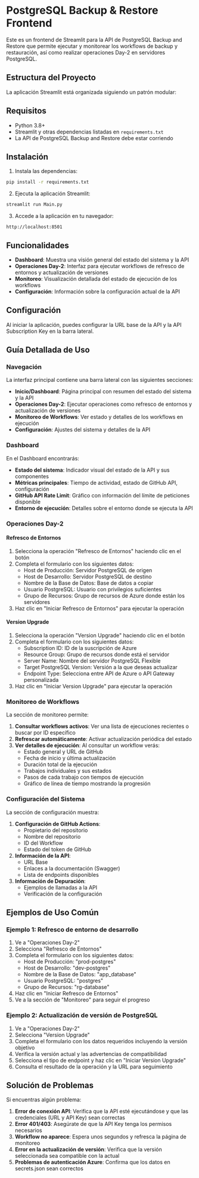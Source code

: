 # PostgreSQL Backup & Restore Frontend

Este es un frontend de Streamlit para la API de PostgreSQL Backup and Restore que permite ejecutar y monitorear los workflows de backup y restauración, así como realizar operaciones Day-2 en servidores PostgreSQL.

## Estructura del Proyecto

La aplicación Streamlit está organizada siguiendo un patrón modular:

## Requisitos

- Python 3.8+
- Streamlit y otras dependencias listadas en `requirements.txt`
- La API de PostgreSQL Backup and Restore debe estar corriendo

## Instalación

1. Instala las dependencias:
```bash
pip install -r requirements.txt
```

2. Ejecuta la aplicación Streamlit:
```bash
streamlit run Main.py
```

3. Accede a la aplicación en tu navegador:
```
http://localhost:8501
```

## Funcionalidades

- **Dashboard**: Muestra una visión general del estado del sistema y la API
- **Operaciones Day-2**: Interfaz para ejecutar workflows de refresco de entornos y actualización de versiones
- **Monitoreo**: Visualización detallada del estado de ejecución de los workflows
- **Configuración**: Información sobre la configuración actual de la API

## Configuración

Al iniciar la aplicación, puedes configurar la URL base de la API y la API Subscription Key en la barra lateral.

## Guía Detallada de Uso

### Navegación

La interfaz principal contiene una barra lateral con las siguientes secciones:
- **Inicio/Dashboard**: Página principal con resumen del estado del sistema y la API
- **Operaciones Day-2**: Ejecutar operaciones como refresco de entornos y actualización de versiones
- **Monitoreo de Workflows**: Ver estado y detalles de los workflows en ejecución
- **Configuración**: Ajustes del sistema y detalles de la API

### Dashboard

En el Dashboard encontrarás:
- **Estado del sistema**: Indicador visual del estado de la API y sus componentes
- **Métricas principales**: Tiempo de actividad, estado de GitHub API, configuración
- **GitHub API Rate Limit**: Gráfico con información del límite de peticiones disponible
- **Entorno de ejecución**: Detalles sobre el entorno donde se ejecuta la API

### Operaciones Day-2

#### Refresco de Entornos
1. Selecciona la operación "Refresco de Entornos" haciendo clic en el botón
2. Completa el formulario con los siguientes datos:
   - Host de Producción: Servidor PostgreSQL de origen
   - Host de Desarrollo: Servidor PostgreSQL de destino
   - Nombre de la Base de Datos: Base de datos a copiar
   - Usuario PostgreSQL: Usuario con privilegios suficientes
   - Grupo de Recursos: Grupo de recursos de Azure donde están los servidores
3. Haz clic en "Iniciar Refresco de Entornos" para ejecutar la operación

#### Version Upgrade
1. Selecciona la operación "Version Upgrade" haciendo clic en el botón
2. Completa el formulario con los siguientes datos:
   - Subscription ID: ID de la suscripción de Azure
   - Resource Group: Grupo de recursos donde está el servidor
   - Server Name: Nombre del servidor PostgreSQL Flexible
   - Target PostgreSQL Version: Versión a la que deseas actualizar
   - Endpoint Type: Selecciona entre API de Azure o API Gateway personalizada
3. Haz clic en "Iniciar Version Upgrade" para ejecutar la operación

### Monitoreo de Workflows

La sección de monitoreo permite:
1. **Consultar workflows activos**: Ver una lista de ejecuciones recientes o buscar por ID específico
2. **Refrescar automáticamente**: Activar actualización periódica del estado
3. **Ver detalles de ejecución**: Al consultar un workflow verás:
   - Estado general y URL de GitHub
   - Fecha de inicio y última actualización
   - Duración total de la ejecución
   - Trabajos individuales y sus estados
   - Pasos de cada trabajo con tiempos de ejecución
   - Gráfico de línea de tiempo mostrando la progresión

### Configuración del Sistema

La sección de configuración muestra:
1. **Configuración de GitHub Actions**:
   - Propietario del repositorio
   - Nombre del repositorio
   - ID del Workflow
   - Estado del token de GitHub
2. **Información de la API**:
   - URL Base
   - Enlaces a la documentación (Swagger)
   - Lista de endpoints disponibles
3. **Información de Depuración**:
   - Ejemplos de llamadas a la API
   - Verificación de la configuración

## Ejemplos de Uso Común

### Ejemplo 1: Refresco de entorno de desarrollo
1. Ve a "Operaciones Day-2"
2. Selecciona "Refresco de Entornos"
3. Completa el formulario con los siguientes datos:
   - Host de Producción: "prod-postgres"
   - Host de Desarrollo: "dev-postgres"
   - Nombre de la Base de Datos: "app_database"
   - Usuario PostgreSQL: "postgres"
   - Grupo de Recursos: "rg-database"
4. Haz clic en "Iniciar Refresco de Entornos"
5. Ve a la sección de "Monitoreo" para seguir el progreso

### Ejemplo 2: Actualización de versión de PostgreSQL
1. Ve a "Operaciones Day-2"
2. Selecciona "Version Upgrade"
3. Completa el formulario con los datos requeridos incluyendo la versión objetivo
4. Verifica la versión actual y las advertencias de compatibilidad
5. Selecciona el tipo de endpoint y haz clic en "Iniciar Version Upgrade"
6. Consulta el resultado de la operación y la URL para seguimiento

## Solución de Problemas

Si encuentras algún problema:

1. **Error de conexión API**: Verifica que la API esté ejecutándose y que las credenciales (URL y API Key) sean correctas
2. **Error 401/403**: Asegúrate de que la API Key tenga los permisos necesarios
3. **Workflow no aparece**: Espera unos segundos y refresca la página de monitoreo
4. **Error en la actualización de versión**: Verifica que la versión seleccionada sea compatible con la actual
5. **Problemas de autenticación Azure**: Confirma que los datos en secrets.json sean correctos
